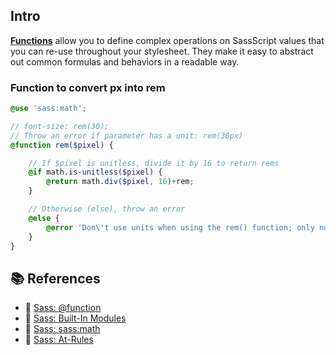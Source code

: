 ## Intro
[**Functions**](https://sass-lang.com/documentation/values/functions) allow you to define complex operations on SassScript values that you can re-use throughout your stylesheet. They make it easy to abstract out common formulas and behaviors in a readable way.

### Function to convert px into rem
```scss
@use 'sass:math';

// font-size: rem(30);
// Throw an error if parameter has a unit: rem(30px)
@function rem($pixel) {

    // If $pixel is unitless, divide it by 16 to return rems
    @if math.is-unitless($pixel) {
        @return math.div($pixel, 16)+rem;
    }

    // Otherwise (else), throw an error
    @else {
        @error 'Don\'t use units when using the rem() function; only numbers.';
    }
}
```

## 📚 References
- 🔗 [Sass: @function](https://sass-lang.com/documentation/at-rules/function)
- 🔗 [Sass: Built-In Modules](https://sass-lang.com/documentation/modules)
- 🔗 [Sass: sass:math](https://sass-lang.com/documentation/modules/math)
- 🔗 [Sass: At-Rules](https://sass-lang.com/documentation/at-rules)
